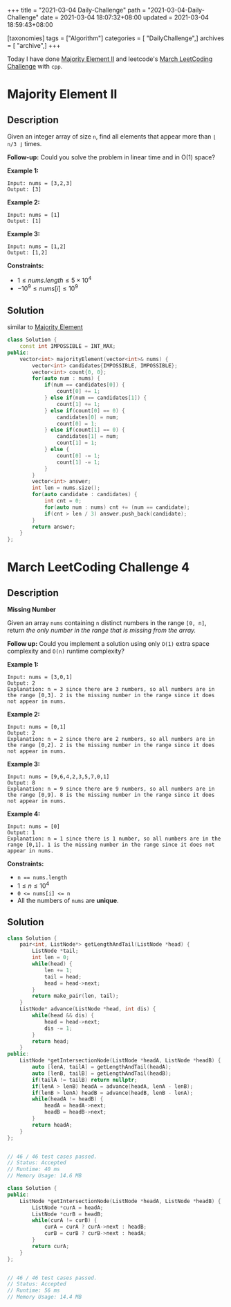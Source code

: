+++
title = "2021-03-04 Daily-Challenge"
path = "2021-03-04-Daily-Challenge"
date = 2021-03-04 18:07:32+08:00
updated = 2021-03-04 18:59:43+08:00

[taxonomies]
tags = ["Algorithm"]
categories = [ "DailyChallenge",]
archives = [ "archive",]
+++

Today I have done [Majority Element II](https://leetcode.com/problems/majority-element-ii/) and leetcode's [March LeetCoding Challenge](https://leetcode.com/explore/featured/card/march-leetcoding-challenge-2021/588/week-1-march-1st-march-7th/3660/) with `cpp`.

<!-- more -->

# Majority Element II

## Description

Given an integer array of size `n`, find all elements that appear more than `⌊ n/3 ⌋` times.

**Follow-up:** Could you solve the problem in linear time and in O(1) space?

 

**Example 1:**

```
Input: nums = [3,2,3]
Output: [3]
```

**Example 2:**

```
Input: nums = [1]
Output: [1]
```

**Example 3:**

```
Input: nums = [1,2]
Output: [1,2]
```

 

**Constraints:**

- $1 \le nums.length \le 5 \times 10^4$
- $-10^9 \le nums[i] \le 10^9$

## Solution

similar to [Majority Element](https://leetcode.com/problems/majority-element/)

``` cpp
class Solution {
    const int IMPOSSIBLE = INT_MAX;
public:
    vector<int> majorityElement(vector<int>& nums) {
        vector<int> candidates{IMPOSSIBLE, IMPOSSIBLE};
        vector<int> count{0, 0};
        for(auto num : nums) {
            if(num == candidates[0]) {
                count[0] += 1;
            } else if(num == candidates[1]) {
                count[1] += 1;
            } else if(count[0] == 0) {
                candidates[0] = num;
                count[0] = 1;
            } else if(count[1] == 0) {
                candidates[1] = num;
                count[1] = 1;
            } else {
                count[0] -= 1;
                count[1] -= 1;
            }
        }
        vector<int> answer;
        int len = nums.size();
        for(auto candidate : candidates) {
            int cnt = 0;
            for(auto num : nums) cnt += (num == candidate);
            if(cnt > len / 3) answer.push_back(candidate);
        }
        return answer;
    }
};
```

# March LeetCoding Challenge 4

## Description

**Missing Number**

Given an array `nums` containing `n` distinct numbers in the range `[0, n]`, return *the only number in the range that is missing from the array.*

**Follow up:** Could you implement a solution using only `O(1)` extra space complexity and `O(n)` runtime complexity?

 

**Example 1:**

```
Input: nums = [3,0,1]
Output: 2
Explanation: n = 3 since there are 3 numbers, so all numbers are in the range [0,3]. 2 is the missing number in the range since it does not appear in nums.
```

**Example 2:**

```
Input: nums = [0,1]
Output: 2
Explanation: n = 2 since there are 2 numbers, so all numbers are in the range [0,2]. 2 is the missing number in the range since it does not appear in nums.
```

**Example 3:**

```
Input: nums = [9,6,4,2,3,5,7,0,1]
Output: 8
Explanation: n = 9 since there are 9 numbers, so all numbers are in the range [0,9]. 8 is the missing number in the range since it does not appear in nums.
```

**Example 4:**

```
Input: nums = [0]
Output: 1
Explanation: n = 1 since there is 1 number, so all numbers are in the range [0,1]. 1 is the missing number in the range since it does not appear in nums.
```

 

**Constraints:**

- `n == nums.length`
- $1 \le n \le 10^4$
- `0 <= nums[i] <= n`
- All the numbers of `nums` are **unique**.

## Solution

``` cpp
class Solution {
    pair<int, ListNode*> getLengthAndTail(ListNode *head) {
        ListNode *tail;
        int len = 0;
        while(head) {
            len += 1;
            tail = head;
            head = head->next;
        }
        return make_pair(len, tail);
    }
    ListNode* advance(ListNode *head, int dis) {
        while(head && dis) {
            head = head->next;
            dis -= 1;
        }
        return head;
    }
public:
    ListNode *getIntersectionNode(ListNode *headA, ListNode *headB) {
        auto [lenA, tailA] = getLengthAndTail(headA);
        auto [lenB, tailB] = getLengthAndTail(headB);
        if(tailA != tailB) return nullptr;
        if(lenA > lenB) headA = advance(headA, lenA - lenB);
        if(lenB > lenA) headB = advance(headB, lenB - lenA);
        while(headA != headB) {
            headA = headA->next;
            headB = headB->next;
        }
        return headA;
    }
};


// 46 / 46 test cases passed.
// Status: Accepted
// Runtime: 40 ms
// Memory Usage: 14.6 MB

```

``` cpp
class Solution {
public:
    ListNode *getIntersectionNode(ListNode *headA, ListNode *headB) {
        ListNode *curA = headA;
        ListNode *curB = headB;
        while(curA != curB) {
            curA = curA ? curA->next : headB;
            curB = curB ? curB->next : headA;
        }
        return curA;
    }
};


// 46 / 46 test cases passed.
// Status: Accepted
// Runtime: 56 ms
// Memory Usage: 14.4 MB

```